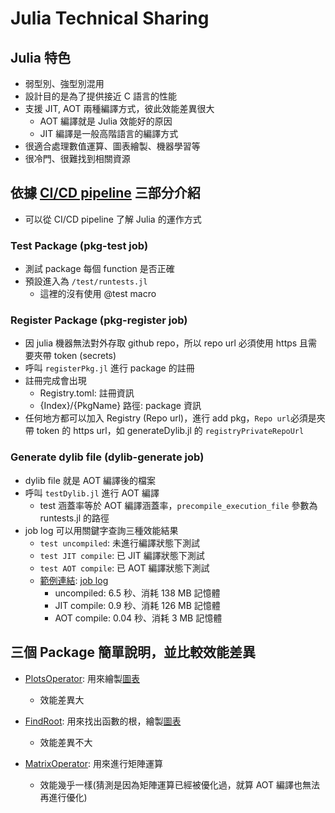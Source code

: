 # Julia Technical Sharing 

## Julia 特色
- 弱型別、強型別混用
- 設計目的是為了提供接近 C 語言的性能
- 支援 JIT, AOT 兩種編譯方式，彼此效能差異很大
    - AOT 編譯就是 Julia 效能好的原因
    - JIT 編譯是一般高階語言的編譯方式
- 很適合處理數值運算、圖表繪製、機器學習等
- 很冷門、很難找到相關資源

## 依據 [CI/CD pipeline](https://github.com/sojoasd/My-Julia/blob/main/.github/workflows/action.yml) 三部分介紹
- 可以從 CI/CD pipeline 了解 Julia 的運作方式

### Test Package (pkg-test job)
- 測試 package 每個 function 是否正確
- 預設進入為 ```/test/runtests.jl```
    - 這裡的沒有使用 @test macro

### Register Package (pkg-register job)
- 因 julia 機器無法對外存取 github repo，所以 repo url 必須使用 https 且需要夾帶 token (secrets)
- 呼叫 ```registerPkg.jl``` 進行 package 的註冊
- 註冊完成會出現
    - Registry.toml: 註冊資訊
    - {Index}/{PkgName} 路徑: package 資訊
- 任何地方都可以加入 Registry (Repo url)，進行 add pkg，```Repo url```必須是夾帶 token 的 https url，如 generateDylib.jl 的 ```registryPrivateRepoUrl```

### Generate dylib file (dylib-generate job)
- dylib file 就是 AOT 編譯後的檔案
- 呼叫 ```testDylib.jl``` 進行 AOT 編譯
    - test 涵蓋率等於 AOT 編譯涵蓋率，```precompile_execution_file``` 參數為 runtests.jl 的路徑
- job log 可以用關鍵字查詢三種效能結果
    - ```test uncompiled```: 未進行編譯狀態下測試
    - ```test JIT compile```: 已 JIT 編譯狀態下測試
    - ```test AOT compile```: 已 AOT 編譯狀態下測試
    - [範例連結](https://github.com/sojoasd/My-Julia/tree/main/PlotsOperator): [job log](https://github.com/sojoasd/My-Julia/actions/runs/11147980242/job/30983732176)
        - uncompiled: 6.5 秒、消耗 138 MB 記憶體
        - JIT compile: 0.9 秒、消耗 126 MB 記憶體
        - AOT compile: 0.04 秒、消耗 3 MB 記憶體

## 三個 Package 簡單說明，並比較效能差異
- [PlotsOperator](https://github.com/sojoasd/My-Julia/tree/main/PlotsOperator): 用來繪製[圖表](https://github.com/sojoasd/My-Julia/blob/main/PolarPlots.png)
    - 效能差異大

- [FindRoot](https://github.com/sojoasd/My-Julia/tree/main/FindRoot): 用來找出函數的根，繪製[圖表](https://github.com/sojoasd/My-Julia/blob/main/polynomial_plot.png)
    - 效能差異不大

- [MatrixOperator](https://github.com/sojoasd/My-Julia/tree/main/MatrixOperator): 用來進行矩陣運算
    - 效能幾乎一樣(猜測是因為矩陣運算已經被優化過，就算 AOT 編譯也無法再進行優化)

